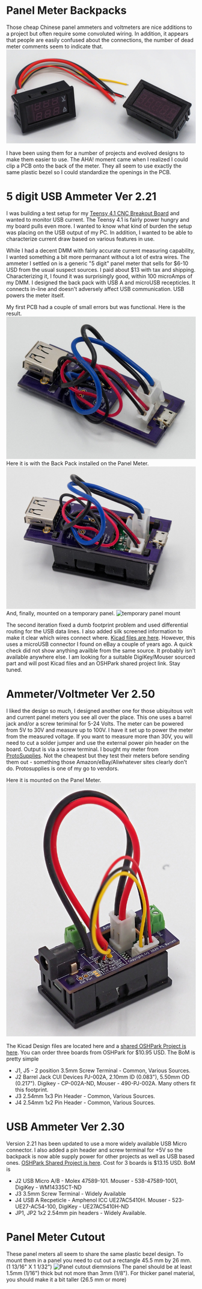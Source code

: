# Panel Meter Backpacks

Those cheap Chinese panel ammeters and voltmeters are nice additions to a project but often require some convoluted wiring. In addition, it appears that people are easily confused about the connections, the number of dead meter comments seem to indicate that.
 ![Two panel meters](https://github.com/phil-barrett/panel_ammeter_backpack/blob/main/RC139403_DxO_2048.jpg)

I have been using them for a number of projects and evolved designs to make them easier to use. The AHA! moment came when I realized I could clip a PCB onto the back of the meter.  They all seem to use exactly the same plastic bezel so I could standardize the openings in the PCB.

# 5 digit USB Ammeter Ver 2.21

I was building a test setup for my [Teensy 4.1 CNC Breakout Board](https://github.com/phil-barrett/grblHAL-teensy-4.x/blob/master/README.md) and wanted to monitor USB current. The Teensy 4.1 is fairly power hungry and my board pulls even more.  I wanted to know what kind of burden the setup was placing on the USB output of my PC. In addition, I wanted to be able to characterize current draw based on various features in use.

While I had a decent DMM with fairly accurate current measuring capability, I wanted something a bit more permanant without a lot of extra wires.  The ammeter I settled on is a generic "5 digit" panel meter that sells for $6-10 USD from the usual suspect sources. I paid about $13 with tax and shipping. Characterizing it, I found it was surprisingly good, within 100 microAmps of my DMM. I designed the back pack with USB A and microUSB recepticles. It connects in-line and doesn't adversely affect USB communication. USB powers the meter itself.

My first PCB had a couple of small errors but was functional. Here is the result.
 ![Alt Text](https://github.com/phil-barrett/panel_ammeter_backpack/blob/main/RC139405_DxO_2048.jpg)
Here it is with the Back Pack installed on the Panel Meter.
![Mounted on the Panel Meter](https://github.com/phil-barrett/panel_ammeter_backpack/blob/main/RC139408_DxO_2048.jpg)
And, finally, mounted on a temporary panel.
![temporary panel mount](https://github.com/phil-barrett/panel_meter_backpack/blob/main/RC139453_DxO_2048.jpg)

The second iteration fixed a dumb footprint problem and used differential routing for the USB data lines. I also added silk screened information to make it clear which wires connect where. [Kicad files are here](https://github.com/phil-barrett/panel_ammeter_backpack/tree/main/design_files). However, this uses a microUSB connector I found on eBay a couple of years ago. A quick check did not show anything availble from the same source. It probably isn't available anywhere else.  I am looking for a suitable DigiKey/Mouser sourced part and will post Kicad files and an OSHPark shared project link.  Stay tuned.

# Ammeter/Voltmeter Ver 2.50

I liked the design so much, I designed another one for those ubiquitous volt and current panel meters you see all over the place. This one uses a barrel jack and/or a screw teriminal for 5-24 Volts. The meter can be powered from 5V to 30V and measure up to 100V.  I have it set up to power the meter from the measured voltage.  If you want to measure more than 30V, you will need to cut a solder jumper and use the external power pin header on the board. Output is via a screw terminal. I bought my meter from [ProtoSupplies](https://protosupplies.com/product/dual-display-0-100v-0-10a-panel-meter/). Not the cheapest but they test their meters before sending them out - something those Amazon/eBay/Aliwhatever sites clearly don't do. Protosupplies is one of my go to vendors.

Here it is mounted on the Panel Meter.
![Mounted on Panel Meter](https://github.com/phil-barrett/panel_ammeter_backpack/blob/main/RC139433_DxO_2048.jpg)

The Kicad Design files are located here and a [shared OSHPark Project is here](https://oshpark.com/shared_projects/dM8UnLfD).  You can order three boards from OSHPark for $10.95 USD. The BoM is pretty simple
  * J1, J5 - 2 position 3.5mm Screw Terminal - Common, Various Sources.
  * J2 Barrel Jack CUI Devices PJ-002A, 2.10mm ID (0.083"), 5.50mm OD (0.217"). Digikey - CP-002A-ND, Mouser - 490-PJ-002A. Many others fit this footprint.
  * J3 2.54mm 1x3 Pin Header - Common, Various Sources.
  * J4 2.54mm 1x2 Pin Header - Common, Various Sources.
  
# USB Ammeter Ver 2.30

Version 2.21 has been updated to use a more widely available USB Micro connector.  I also added a pin header and screw terminal for +5V so the backpack is now able supply power for other projects as well as USB based ones.  [OSHPark Shared Project is here](https://oshpark.com/shared_projects/VOw8OmO9).  Cost for 3 boards is $13.15 USD.   BoM is
  * J2 USB Micro A/B - Molex 47589-101. Mouser - 538-47589-1001, DigiKey - WM14335CT-ND
  * J3 3.5mm Screw Terminal - Widely Available
  * J4 USB A Recpeticle - Amphenol ICC UE27AC5410H. Mouser - 523-UE27-AC54-100, DigiKey - UE27AC5410H-ND
  * JP1, JP2 1x2 2.54mm pin headers - Widely Available.
  

# Panel Meter Cutout

These panel meters all seem to share the same plastic bezel design.  To mount them in a panel you need to cut out a rectangle 45.5 mm by 26 mm.  (1 13/16" X 1 1/32")
![Panel cutout diemnsions](https://github.com/phil-barrett/panel_meter_backpack/blob/main/panel%20meter%20cutout.png)
The panel should be at least 1.5mm (1/16") thick but not more than 3mm (1/8"). For thicker panel material, you should make it a bit taller (26.5 mm or more)
